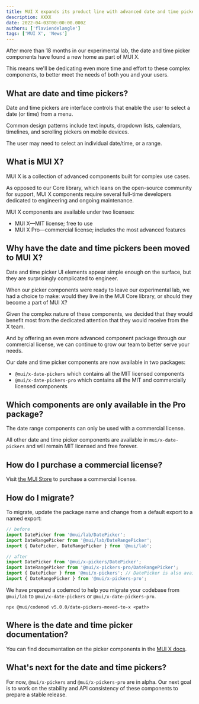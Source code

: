 ```yaml
---
title: MUI X expands its product line with advanced date and time picker components
description: XXXX
date: 2022-04-03T00:00:00.000Z
authors: ['flaviendelangle']
tags: ['MUI X', 'News']
---
```


After more than 18 months in our experimental lab, the date and time picker components have found a new home as part of MUI X.

This means we'll be dedicating even more time and effort to these complex components, to better meet the needs of both you and your users.

## What are date and time pickers?

Date and time pickers are interface controls that enable the user to select a date (or time) from a menu.

Common design patterns include text inputs, dropdown lists, calendars, timelines, and scrolling pickers on mobile devices.

The user may need to select an individual date/time, or a range.

## What is MUI X?

MUI X is a collection of advanced components built for complex use cases.

As opposed to our Core library, which leans on the open-source community for support, MUI X components require several full-time developers dedicated to engineering and ongoing maintenance.

MUI X components are available under two licenses:

- MUI X—MIT license; free to use
- MUI X Pro—commercial license; includes the most advanced features

## Why have the date and time pickers been moved to MUI X?

Date and time picker UI elements appear simple enough on the surface, but they are surprisingly complicated to engineer.

When our picker components were ready to leave our experimental lab, we had a choice to make: would they live in the MUI Core library, or should they become a part of MUI X?

Given the complex nature of these components, we decided that they would benefit most from the dedicated attention that they would receive from the X team.

And by offering an even more advanced component package through our commercial license, we can continue to grow our team to better serve your needs.

Our date and time picker components are now available in two packages:

- `@mui/x-date-pickers` which contains all the MIT licensed components
- `@mui/x-date-pickers-pro` which contains all the MIT and commercially licensed components

## Which components are only available in the Pro package?

The date range components can only be used with a commercial license.

All other date and time picker components are available in `mui/x-date-pickers` and will remain MIT licensed and free forever.

## How do I purchase a commercial license?

Visit [the MUI Store](https://mui.com/store/items/material-ui-pro/) to purchase a commercial license.

## How do I migrate?

To migrate, update the package name and change from a default export to a named export:

```ts
// before
import DatePicker from '@mui/lab/DatePicker';
import DateRangePicker from '@mui/lab/DateRangePicker';
import { DatePicker, DateRangePicker } from '@mui/lab';

// after
import DatePicker from '@mui/x-pickers/DatePicker';
import DateRangePicker from '@mui/x-pickers-pro/DateRangePicker';
import { DatePicker } from '@mui/x-pickers'; // DatePicker is also available in `@mui/x-pickers-pro`
import { DateRangePicker } from '@mui/x-pickers-pro';
```

We have prepared a codemod to help you migrate your codebase from `@mui/lab` to `@mui/x-date-pickers` or `@mui/x-date-pickers-pro`.

```shell
npx @mui/codemod v5.0.0/date-pickers-moved-to-x <path>
```

## Where is the date and time picker documentation?

You can find documentation on the picker components in the [MUI X docs](https://mui.com/x/react-date-pickers/).

## What's next for the date and time pickers?

For now, `@mui/x-pickers` and `@mui/x-pickers-pro` are in alpha.
Our next goal is to work on the stability and API consistency of these components to prepare a stable release.
